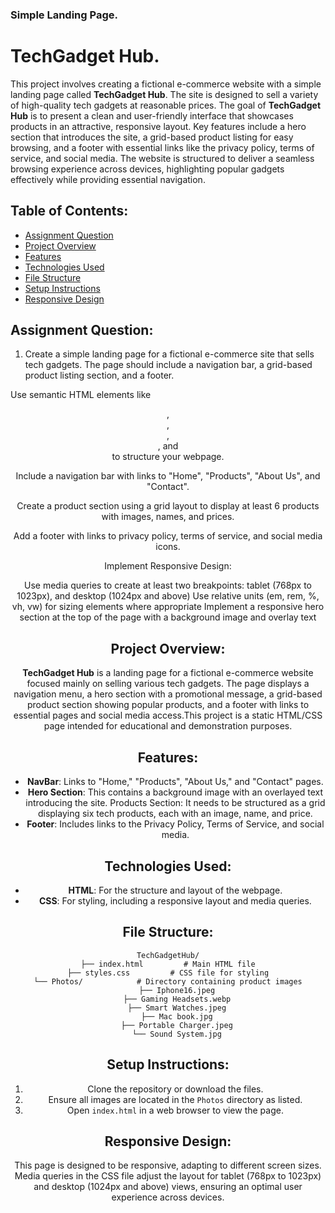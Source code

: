 ### Simple Landing Page.

# TechGadget Hub.

This project involves creating a fictional e-commerce website with a simple landing page called **TechGadget Hub**. The site is designed to sell a variety of high-quality tech gadgets at reasonable prices. The goal of **TechGadget Hub** is to present a clean and user-friendly interface that showcases products in an attractive, responsive layout. Key features include a hero section that introduces the site, a grid-based product listing for easy browsing, and a footer with essential links like the privacy policy, terms of service, and social media. The website is structured to deliver a seamless browsing experience across devices, highlighting popular gadgets effectively while providing essential navigation.

## Table of Contents:

- [Assignment Question](#assignment-question)
- [Project Overview](#project-overview)
- [Features](#features)
- [Technologies Used](#technologies-used)
- [File Structure](#file-structure)
- [Setup Instructions](#setup-instructions)
- [Responsive Design](#responsive-design)

## Assignment Question:
1. Create a simple landing page for a fictional e-commerce site that sells tech gadgets. The page should include a navigation bar, a grid-based product listing section, and a footer.

Use semantic HTML elements like <header>, <nav>, <main>, <section>, and <footer> to structure your webpage.

Include a navigation bar with links to "Home", "Products", "About Us", and "Contact".

Create a product section using a grid layout to display at least 6 products with images, names, and prices.

Add a footer with links to privacy policy, terms of service, and social media icons.

Implement Responsive Design:

Use media queries to create at least two breakpoints: tablet (768px to 1023px), and desktop (1024px and above)
Use relative units (em, rem, %, vh, vw) for sizing elements where appropriate
Implement a responsive hero section at the top of the page with a background image and overlay text

## Project Overview:

**TechGadget Hub** is a landing page for a fictional e-commerce website focused mainly on selling various tech gadgets. The page displays a navigation menu, a hero section with a promotional message, a grid-based product section showing popular products, and a footer with links to essential pages and social media access.This project is a static HTML/CSS page intended for educational and demonstration purposes.

## Features:

- **NavBar**: Links to "Home," "Products", "About Us," and "Contact" pages.
- **Hero Section**: This contains a background image with an overlayed text introducing the site.
Products Section: It needs to be structured as a grid displaying six tech products, each with an image, name, and price.
- **Footer**: Includes links to the Privacy Policy, Terms of Service, and social media.

## Technologies Used:

- **HTML**: For the structure and layout of the webpage.
- **CSS**: For styling, including a responsive layout and media queries.

## File Structure:

```
TechGadgetHub/
├── index.html         # Main HTML file
├── styles.css         # CSS file for styling
└── Photos/            # Directory containing product images
    ├── Iphone16.jpeg
    ├── Gaming Headsets.webp
    ├── Smart Watches.jpeg
    ├── Mac book.jpg
    ├── Portable Charger.jpeg
    └── Sound System.jpg
```

## Setup Instructions:

1. Clone the repository or download the files.
2. Ensure all images are located in the `Photos` directory as listed.
3. Open `index.html` in a web browser to view the page.

## Responsive Design:

This page is designed to be responsive, adapting to different screen sizes. Media queries in the CSS file adjust the layout for tablet (768px to 1023px) and desktop (1024px and above) views, ensuring an optimal user experience across devices.



